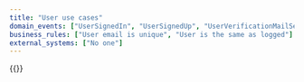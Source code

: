 ```yaml
---
title: "User use cases"
domain_events: ["UserSignedIn", "UserSignedUp", "UserVerificationMailSent", "UserVerificationTimedOut", "UserVerified", "UserVerificationFailed", "UserDeleted"]
business_rules: ["User email is unique", "User is the same as logged"]
external_systems: ["No one"]
---
```


{{<imgnewtab src="user-big-picture.png" alt="User usecases big picture">}}

